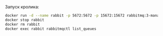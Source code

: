Запуск кролика: 

```bash
docker run -d --name rabbit -p 5672:5672 -p 15672:15672 rabbitmq:3-management
docker stop rabbit
docker rm rabbit
docker exec rabbit rabbitmqctl list_queues
```